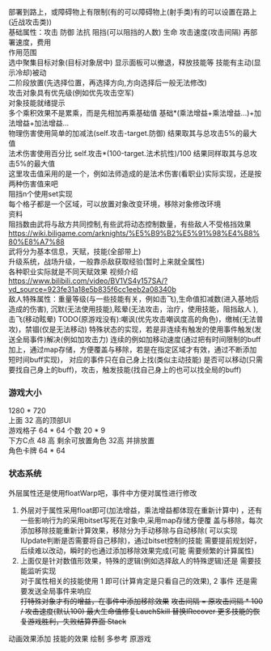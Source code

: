 部署到路上，或障碍物上有限制(有的可以障碍物上(射手类)有的可以设置在路上(近战攻击类))<br>
基础属性：攻击	防御	法抗	阻挡(可以阻挡的人数)	生命	攻击速度(攻击间隔)   再部署速度，费用<br>
作用范围<br>
选中聚集目标对象(目标对象居中)	显示面板可以撤退，释放技能等  技能有主动(显示冷却)被动<br>
二阶段放置(先选择位置，再选择方向,方向选择后一般无法修改)<br>
攻击对象具有优先级(例如优先攻击空军)<br>
对象技能就绪提示<br>
多个乘积效果不是累乘，而是先相加再乘基础值    基础*(乘法增益+乘法增益...)+加法增益+加法增益...<br>
物理伤害使用简单的加减法(self.攻击-target.防御)		结果取其与总攻击5%的最大值<br>
法术伤害使用百分比		self.攻击*(100-target.法术抗性)/100	 结果同样取其与总攻击5%的最大值<br>
这里攻击值采用的是一个，例如法师造成的是法术伤害(看职业)实际实现，还是按两种伤害值来吧<br>
阻挡n个使用set实现<br>
每个格子都是一个区域，可以放置对象改变环境，移除对象修改环境<br>
资料<br>
阻挡数由武将与敌方共同控制,有些武将动态控制数量，有些敌人不受格挡效果<br>
https://wiki.biligame.com/arknights/%E5%B9%B2%E5%91%98%E4%B8%80%E8%A7%88<br>
武将分为基本信息，天赋，技能(全部带上)<br>
升级系统，战场升级，一般靠杀敌获取经验(暂时上来就全属性)<br>
各种职业实际就是不同天赋效果
视频介绍
https://www.bilibili.com/video/BV1VS4y157SA/?vd_source=923fe31a18e5b835f6cc1eeb2a08340b<br>
敌人特殊属性：重量等级(与一些技能有关，例如击飞),生命值扣减数(进入基地后造成的伤害),
沉默(无法使用技能),眩晕(无法攻击，治疗，使用技能，阻挡敌人
),击飞(移动眩晕)
TODO(原游戏没有):嘲讽(优先攻击嘲讽度高的角色)，缴械(无法普攻)，禁锢(仅是无法移动)
特殊状态的实现，若是非连续有触发的使用事件触发(发送全局事件)解决(例如加攻击力)
连续的例如加移动速度(通过把有时间限制的buff加上，通过map存储，方便覆盖与移除，若是在指定区域才有效，通过不断添加短时间buff实现)，
对应的事件只在自己身上找(类似主动技能)
是否可以移动(只需要找自己身上的buff)，攻击，触发技能(找自己身上的也可以找全局的buff)
### 游戏大小
1280 * 720<br>
上面 32 高的顶部UI<br>
游戏格子 64 * 64    个数   20 * 9<br>
下方C点  48 高   剩余可放置角色  32高 并排放置<br>
角色卡牌   64 * 64

### 状态系统
外层属性还是使用floatWarp吧，事件中方便对属性进行修改
1. 外层对于属性采用float即可(加法增益，乘法增益都体现在重新计算中)
，还有一些影响行为的采用bitset写死在对象中,采用map存储方便覆
盖与移除，每次添加移除技能重新计算效果，移除分为手动移除与自动移除(
可以实现IUpdate判断是否需要将自己移除)，通过bitset控制的技能
需要提前规划好，后续难以改动，瞬时的也通过添加移除效果完成(可能
需要频繁的计算属性)<br>
2. 上面仅是针对数值形效果，特殊的逻辑(例如选择敌人的特殊逻辑)还是
需要技能监听实现<br>
对于属性相关的技能使用 1 即可(计算肯定是只看自己的效果), 2 事件
还是需要发送全局事件来响应<br>
~~打特殊对象才有的增益，在事件中添加移除效果~~
~~攻击间隔  =  原攻击间隔 * 100 / 攻击速度(默认100)
最大生命值修复LauchSkill 替换IRecover 更多技能的恢复游戏胜利，失败结算界面 Stack~~

动画效果添加    技能的效果 绘制 多参考 原游戏
































